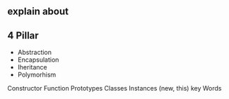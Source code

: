 ## explain about

## 4 Pillar 
- Abstraction
- Encapsulation
- Iheritance
- Polymorhism

Constructor Function
Prototypes
Classes
Instances (new, this) key Words